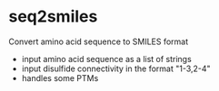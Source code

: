 # seq2smiles
Convert amino acid sequence to SMILES format

- input amino acid sequence as a list of strings
- input disulfide connectivity in the format "1-3,2-4"
- handles some PTMs

